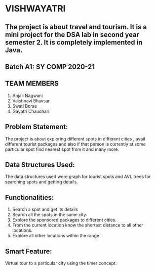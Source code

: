 # VISHWAYATRI 
## The project is about travel and tourism. It is a mini project for the DSA lab in second year semester 2. It is completely implemented in Java.
## Batch A1: SY COMP 2020-21
## TEAM MEMBERS
1. Anjali Nagwani
2. Vaishnavi Bhavsar
3. Swati Borse
4. Gayatri Chaudhari
## Problem Statement:
The project is about exploring different spots in different cities , avail different tourist packages and also if that person is currently at some particular spot find nearest spot from it and many more.
## Data Structures Used:
The data structures used were graph for tourist spots and AVL trees for searching spots and getting details.
## Functionalities:
1. Search a spot and get its details
2. Search all the spots in the same city.
3. Explore the sponsored packages to different cities.
4. From the current location know the shortest distance to all other locations.
5. Explore all other locations within the range.
## Smart Feature:
Virtual tour to a particular city using the timer concept.

